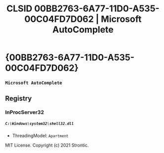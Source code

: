 ﻿---
title: "CLSID 00BB2763-6A77-11D0-A535-00C04FD7D062 | Microsoft AutoComplete"
excerpt: What is COM-Object CLSID 00BB2763-6A77-11D0-A535-00C04FD7D062?
---

# {00BB2763-6A77-11D0-A535-00C04FD7D062}

### `Microsoft AutoComplete`

## Registry


### InProcServer32

##### `C:\Windows\system32\shell32.dll`
* ThreadingModel: `Apartment`

MIT License. Copyright (c) 2021 Strontic.


